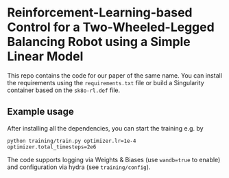 # Reinforcement-Learning-based Control for a Two-Wheeled-Legged Balancing Robot using a Simple Linear Model
This repo contains the code for our paper of the same name. You can install the requirements using the `requirements.txt` file or build a Singularity container based on the `sk8o-rl.def` file.

## Example usage
After installing all the dependencies, you can start the training e.g. by
```
python training/train.py optimizer.lr=1e-4 optimizer.total_timesteps=2e6
```
The code supports logging via Weights & Biases (use `wandb=true` to enable) and configuration via hydra (see `training/config`).

